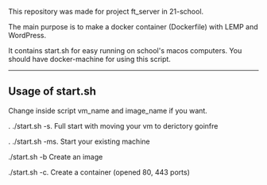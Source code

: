 This repository was made for project ft_server in 21-school.

The main purpose is to make a docker container (Dockerfile) with LEMP and WordPress.

It contains start.sh for easy running on school's macos computers. You should have docker-machine for using this script.

------------------------
Usage of start.sh
------------------------
Change inside script vm_name and image_name if you want.


. ./start.sh -s.         Full start with moving your vm to derictory goinfre

. ./start.sh -ms.        Start your existing machine

./start.sh -b            Create an image

./start.sh -c.           Create a container (opened 80, 443 ports)
